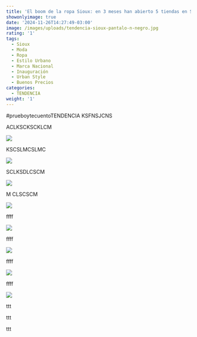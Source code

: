 ```yaml
---
title: 'El boom de la ropa Sioux: en 3 meses han abierto 5 tiendas en Santiago'
showonlyimage: true
date: '2024-11-26T14:27:49-03:00'
image: /images/uploads/tendencia-sioux-pantalo-n-negro.jpg
rating: '1'
tags:
  - Sioux
  - Moda
  - Ropa
  - Estilo Urbano
  - Marca Nacional
  - Inauguración
  - Urban Style
  - Buenos Precios
categories:
  - TENDENCIA
weight: '1'
---
```

\#prueboytecuentoTENDENCIA KSFNSJCNS

ACLKSCKSCKLCM

<!--more-->

![](/images/uploads/tendencia-sioux-pantalo-n-negro.jpg)

KSCSLMCSLMC

![](/images/uploads/tendencia-sioux-masculino.jpg)

SCLKSDLCSCM

![](/images/uploads/tendencia-sioux-polera-falda.jpg)

M CLSCSCM

![](/images/uploads/tendencia-sioux-polero-n-bermuda.jpg)

ffff

![](/images/uploads/tendencia-sioux-bluza.jpg)

ffff

![](/images/uploads/tendencia-sioux-ppal-ok.jpg)

ffff

![](/images/uploads/tendencia-sioux-desfile.jpg)

ffff

![](/images/uploads/tendencia-sioux-vestido-billetera.jpg)

ttt



ttt



ttt
